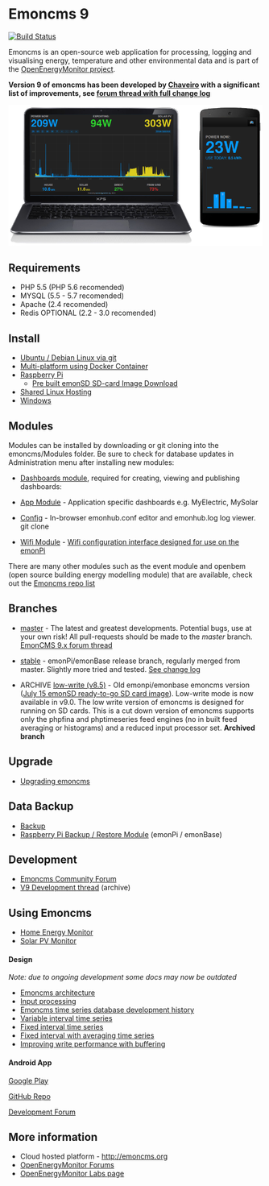 # Emoncms 9

[![Build Status](https://travis-ci.org/emoncms/emoncms.svg?branch=master)](https://travis-ci.org/emoncms/emoncms)

Emoncms is an open-source web application for processing, logging and visualising energy, temperature and other environmental data and is part of the [OpenEnergyMonitor project](http://openenergymonitor.org).

**Version 9 of emoncms has been developed by [Chaveiro](https://github.com/chaveiro/) with a significant list of improvements, see [forum thread with full change log](http://openenergymonitor.org/emon/node/11009)**

![Emoncms](docs/files/emoncms_graphic.png)

## Requirements

- PHP 5.5 (PHP 5.6 recomended)
- MYSQL (5.5 - 5.7 recomended) 
- Apache (2.4 recomended)
- Redis OPTIONAL (2.2 - 3.0 recomended)


## Install

* [Ubuntu / Debian Linux via git](docs/LinuxInstall.md)
* [Multi-platform using Docker Container](https://github.com/emoncms/emoncms-docker)
* [Raspberry Pi](docs/RaspberryPi/readme.md)
  * [Pre built emonSD SD-card Image Download](https://github.com/openenergymonitor/emonpi/wiki/emonSD-pre-built-SD-card-Download-&-Change-Log)
* [Shared Linux Hosting](docs/SharedLinuxHostingInstall.md)
* [Windows](docs/WindowsInstall.md)

## Modules

Modules can be installed by downloading or git cloning into the emoncms/Modules folder. Be sure to check for database updates in Administration menu after installing new modules:

- [Dashboards module](https://github.com/emoncms/dashboard), required for creating, viewing and publishing dashboards: 

- [App Module](https://github.com/emoncms/app.git) - Application specific dashboards e.g. MyElectric, MySolar
    
- [Config]( https://github.com/emoncms/config.git) - In-browser emonhub.conf editor and emonhub.log log viewer. git clone
    
- [Wifi Module]( https://github.com/emoncms/wifi.git) - [Wifi configuration interface designed for use on the emonPi](https://guide.openenergymonitor.org/setup/connect/)

There are many other modules such as the event module and openbem (open source building energy modelling module) that are available, check out the [Emoncms repo list](https://github.com/emoncms)

## Branches

* [master](https://github.com/emoncms/emoncms) - The latest and greatest developments. Potential bugs, use at your own risk! All pull-requests should be made to the *master* branch.  [EmonCMS 9.x forum thread](http://openenergymonitor.org/emon/node/11009)

* [stable](https://github.com/emoncms/emoncms/tree/stable) - emonPi/emonBase release branch, regularly merged from master. Slightly more tried and tested. [See change log](https://github.com/emoncms/emoncms/releases)

* ARCHIVE [low-write (v8.5)](https://github.com/emoncms/emoncms/tree/low-write) - Old emonpi/emonbase emoncms version ([July 15 emonSD ready-to-go SD card image](https://github.com/openenergymonitor/emonpi/wiki/emonSD-pre-built-SD-card-Download-&-Change-Log)). Low-write mode is now available in v9.0. The low write version of emoncms is designed for running on SD cards. This is a cut down version of emoncms supports only the phpfina and phptimeseries feed engines (no in built feed averaging or histograms) and a reduced input processor set. **Archived branch**


## Upgrade

* [Upgrading emoncms](docs/Upgrading.md)

## Data Backup

* [Backup](docs/Backup.md)
* [Raspberry Pi Backup / Restore Module](https://github.com/emoncms/backup) (emonPi / emonBase)

## Development

* [Emoncms Community Forum](https://community.openenergymonitor.org/c/emoncms])
* [V9 Development thread](http://openenergymonitor.org/emon/node/11009) (archive)


## Using Emoncms

* [Home Energy Monitor](https://guide.openenergymonitor.org/applications/home-energy)
* [Solar PV Monitor](https://guide.openenergymonitor.org/applications/solar-pv/)

#### Design

*Note: due to ongoing development some docs may now be outdated*

- [Emoncms architecture](https://github.com/openenergymonitor/documentation/blob/master/BuildingBlocks/emoncms/architecture.md)
- [Input processing](https://github.com/openenergymonitor/documentation/blob/master/BuildingBlocks/emoncms/developinputproc.md)
- [Emoncms time series database development history](https://github.com/openenergymonitor/documentation/blob/master/BuildingBlocks/TimeSeries/history.md)
- [Variable interval time series](https://github.com/openenergymonitor/documentation/blob/master/BuildingBlocks/TimeSeries/variableinterval.md)
- [Fixed interval time series](https://github.com/openenergymonitor/documentation/blob/master/BuildingBlocks/TimeSeries/fixedinterval.md)
- [Fixed interval with averaging time series](https://github.com/openenergymonitor/documentation/blob/master/BuildingBlocks/TimeSeries/fixedintervalaveraging.md)
- [Improving write performance with buffering](https://github.com/openenergymonitor/documentation/blob/master/BuildingBlocks/TimeSeries/writeloadinvestigation.md)

#### Android App

[Google Play](https://play.google.com/store/apps/details?id=org.emoncms.myapps&hl=en_GB)

[GitHub Repo](https://github.com/emoncms/AndroidApp)

[Development Forum](https://community.openenergymonitor.org/c/emoncms/mobile-app)

## More information

- Cloud hosted platform - http://emoncms.org
- [OpenEnergyMonitor Forums](https://community.openenergymonitor.org)
- [OpenEnergyMonitor Labs page](http://openenergymonitor.org/emon/labs)
